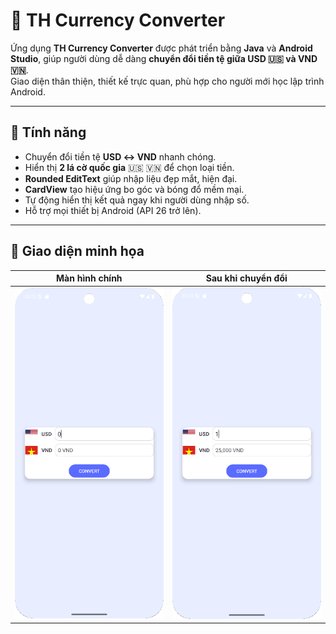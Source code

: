 # 💱 TH Currency Converter

Ứng dụng **TH Currency Converter** được phát triển bằng **Java** và **Android Studio**, giúp người dùng dễ dàng **chuyển đổi tiền tệ giữa USD 🇺🇸 và VND 🇻🇳**.  
Giao diện thân thiện, thiết kế trực quan, phù hợp cho người mới học lập trình Android.

---

## 🚀 Tính năng
- Chuyển đổi tiền tệ **USD ↔ VND** nhanh chóng.  
- Hiển thị **2 lá cờ quốc gia** 🇺🇸 🇻🇳 để chọn loại tiền.  
- **Rounded EditText** giúp nhập liệu đẹp mắt, hiện đại.  
- **CardView** tạo hiệu ứng bo góc và bóng đổ mềm mại.  
- Tự động hiển thị kết quả ngay khi người dùng nhập số.  
- Hỗ trợ mọi thiết bị Android (API 26 trở lên).  

---

## 📱 Giao diện minh họa

| Màn hình chính | Sau khi chuyển đổi |
|:---------------:|:------------------:|
| <img src="images/screen.png" alt="Main Screen" width="250"/> | <img src="images/convert.png" alt="Converted Screen" width="250"/> |